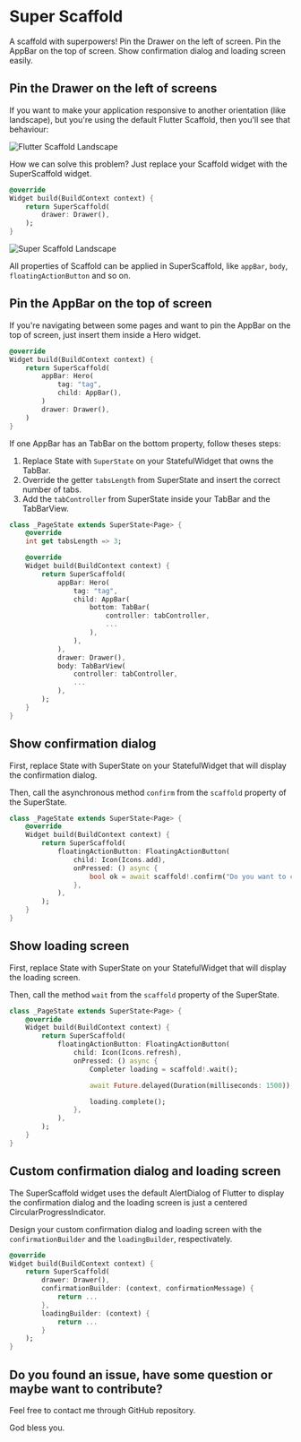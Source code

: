 # Super Scaffold

A scaffold with superpowers! Pin the Drawer on the left of screen. Pin the AppBar on the top of screen. Show confirmation dialog and loading screen easily.

## Pin the Drawer on the left of screens

If you want to make your application responsive to another orientation (like landscape), but you're using the default Flutter Scaffold, then you'll see that behaviour:

![Flutter Scaffold Landscape](https://raw.githubusercontent.com/lucaslannes/super_scaffold/main/assets/README/flutter_scaffold_landscape.png)

How we can solve this problem? Just replace your Scaffold widget with the SuperScaffold widget.

```dart
@override
Widget build(BuildContext context) {
    return SuperScaffold(
        drawer: Drawer(),
    );
}
```

![Super Scaffold Landscape](https://raw.githubusercontent.com/lucaslannes/super_scaffold/main/assets/README/super_scaffold_landscape.png)

All properties of Scaffold can be applied in SuperScaffold, like `appBar`, `body`, `floatingActionButton` and so on.

## Pin the AppBar on the top of screen

If you're navigating between some pages and want to pin the AppBar on the top of screen, just insert them inside a Hero widget.

```dart
@override
Widget build(BuildContext context) {
    return SuperScaffold(
        appBar: Hero(
            tag: "tag",
            child: AppBar(),
        )
        drawer: Drawer(),
    )
}
```

If one AppBar has an TabBar on the bottom property, follow theses steps:

1. Replace State with `SuperState` on your StatefulWidget that owns the TabBar.
2. Override the getter `tabsLength` from SuperState and insert the correct number of tabs.
3. Add the `tabController` from SuperState inside your TabBar and the TabBarView.

```dart
class _PageState extends SuperState<Page> {
    @override
    int get tabsLength => 3;

    @override
    Widget build(BuildContext context) {
        return SuperScaffold(
            appBar: Hero(
                tag: "tag",
                child: AppBar(
                    bottom: TabBar(
                        controller: tabController,
                        ...
                    ),
                ),
            ),
            drawer: Drawer(),
            body: TabBarView(
                controller: tabController,
                ...
            ),
        );
    }
}
```

## Show confirmation dialog

First, replace State with SuperState on your StatefulWidget that will display the confirmation dialog.

Then, call the asynchronous method `confirm` from the `scaffold` property of the SuperState.

```dart
class _PageState extends SuperState<Page> {
    @override
    Widget build(BuildContext context) {
        return SuperScaffold(
            floatingActionButton: FloatingActionButton(
                child: Icon(Icons.add),
                onPressed: () async {
                    bool ok = await scaffold!.confirm("Do you want to continue?");
                },
            ),
        );
    }
}
```

## Show loading screen

First, replace State with SuperState on your StatefulWidget that will display the loading screen.

Then, call the method `wait` from the `scaffold` property of the SuperState.

```dart
class _PageState extends SuperState<Page> {
    @override
    Widget build(BuildContext context) {
        return SuperScaffold(
            floatingActionButton: FloatingActionButton(
                child: Icon(Icons.refresh),
                onPressed: () async {
                    Completer loading = scaffold!.wait();

                    await Future.delayed(Duration(milliseconds: 1500));

                    loading.complete();
                },
            ),
        );
    }
}
```

## Custom confirmation dialog and loading screen

The SuperScaffold widget uses the default AlertDialog of Flutter to display the confirmation dialog and the loading screen is just a centered CircularProgressIndicator.

Design your custom confirmation dialog and loading screen with the `confirmationBuilder` and the `loadingBuilder`, respectivately.

```dart
@override
Widget build(BuildContext context) {
    return SuperScaffold(
        drawer: Drawer(),
        confirmationBuilder: (context, confirmationMessage) {
            return ...
        },
        loadingBuilder: (context) {
            return ...
        }
    );
}
```

## Do you found an issue, have some question or maybe want to contribute?

Feel free to contact me through GitHub repository.

God bless you.